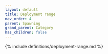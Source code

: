 ```yaml
---
layout: default
title: Deployment range
nav_order: 4
parent: Spawning
grand_parent: Category
has_children: false
---
```

{% include definitions/deployment-range.md %}
